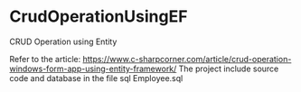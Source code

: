 # CrudOperationUsingEF
CRUD Operation using Entity

Refer to the article: https://www.c-sharpcorner.com/article/crud-operation-windows-form-app-using-entity-framework/
The project include source code and database in the file sql Employee.sql

